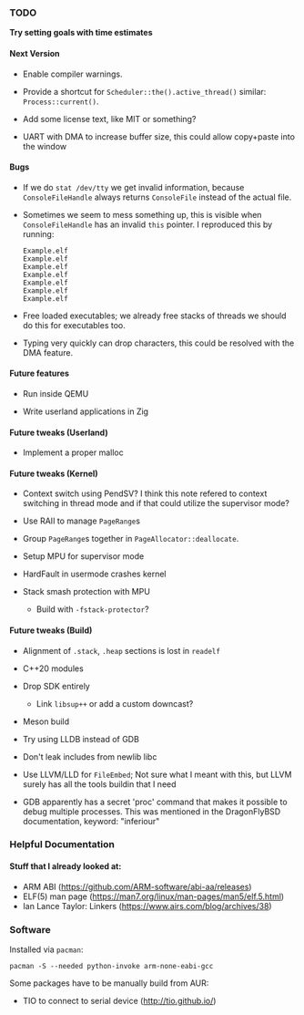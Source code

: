### TODO

**Try setting goals with time estimates**

#### Next Version

-   Enable compiler warnings.

-   Provide a shortcut for `Scheduler::the().active_thread()` similar: `Process::current()`.

-   Add some license text, like MIT or something?

-   UART with DMA to increase buffer size, this could allow copy+paste into the
    window

#### Bugs

  - If we do `stat /dev/tty` we get invalid information, because `ConsoleFileHandle` always
    returns `ConsoleFile` instead of the actual file.

  - Sometimes we seem to mess something up, this is visible when `ConsoleFileHandle` has an invalid
    `this` pointer. I reproduced this by running:

    ~~~none
    Example.elf
    Example.elf
    Example.elf
    Example.elf
    Example.elf
    Example.elf
    Example.elf
    ~~~

  - Free loaded executables; we already free stacks of threads we should do
    this for executables too.

  - Typing very quickly can drop characters, this could be resolved with the DMA feature.

#### Future features

  - Run inside QEMU

  - Write userland applications in Zig

#### Future tweaks (Userland)

  - Implement a proper malloc

#### Future tweaks (Kernel)

  - Context switch using PendSV? I think this note refered to context switching
    in thread mode and if that could utilize the supervisor mode?

  - Use RAII to manage `PageRange`s

  - Group `PageRange`s together in `PageAllocator::deallocate`.

  - Setup MPU for supervisor mode

  - HardFault in usermode crashes kernel

  - Stack smash protection with MPU

      - Build with `-fstack-protector`?

#### Future tweaks (Build)

  - Alignment of `.stack`, `.heap` sections is lost in `readelf`

  - C++20 modules

  - Drop SDK entirely

      - Link `libsup++` or add a custom downcast?

  - Meson build

  - Try using LLDB instead of GDB

  - Don't leak includes from newlib libc

  - Use LLVM/LLD for `FileEmbed`; Not sure what I meant with this, but LLVM
    surely has all the tools buildin that I need

  - GDB apparently has a secret 'proc' command that makes it possible to debug
    multiple processes.  This was mentioned in the DragonFlyBSD documentation,
    keyword: "inferiour"

### Helpful Documentation

#### Stuff that I already looked at:

  - ARM ABI (https://github.com/ARM-software/abi-aa/releases)
  - ELF(5) man page (https://man7.org/linux/man-pages/man5/elf.5.html)
  - Ian Lance Taylor: Linkers (https://www.airs.com/blog/archives/38)

### Software

Installed via `pacman`:

~~~none
pacman -S --needed python-invoke arm-none-eabi-gcc
~~~

Some packages have to be manually build from AUR:

- TIO to connect to serial device (http://tio.github.io/)
